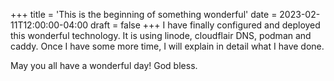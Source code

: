 +++
title = 'This is the beginning of something wonderful'
date = 2023-02-11T12:00:00-04:00
draft = false
+++
I have finally configured and deployed this wonderful technology.
It is using linode, cloudflair DNS, podman and caddy. Once I have some more time, I will explain in detail what I have done.

May you all have a wonderful day! God bless.
